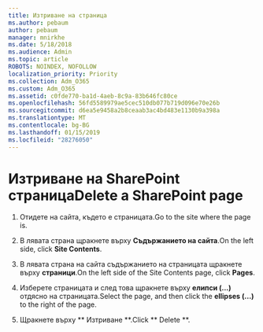 ```yaml
---
title: Изтриване на страница
ms.author: pebaum
author: pebaum
manager: mnirkhe
ms.date: 5/18/2018
ms.audience: Admin
ms.topic: article
ROBOTS: NOINDEX, NOFOLLOW
localization_priority: Priority
ms.collection: Adm_O365
ms.custom: Adm_O365
ms.assetid: c0fde770-ba1d-4aeb-8c9a-83b646fc80ce
ms.openlocfilehash: 56fd5589979ae5cec510db077b719d096e70e26b
ms.sourcegitcommit: d6ea5e9458a2b8ceaab3ac4bd483e1130b9a398a
ms.translationtype: MT
ms.contentlocale: bg-BG
ms.lasthandoff: 01/15/2019
ms.locfileid: "28276050"
---
```

# <a name="delete-a-sharepoint-page"></a><span data-ttu-id="8b163-102">Изтриване на SharePoint страница</span><span class="sxs-lookup"><span data-stu-id="8b163-102">Delete a SharePoint page</span></span>

1. <span data-ttu-id="8b163-103">Отидете на сайта, където е страницата.</span><span class="sxs-lookup"><span data-stu-id="8b163-103">Go to the site where the page is.</span></span>
    
2. <span data-ttu-id="8b163-104">В лявата страна щракнете върху **Съдържанието на сайта**.</span><span class="sxs-lookup"><span data-stu-id="8b163-104">On the left side, click **Site Contents**.</span></span> 
    
3. <span data-ttu-id="8b163-105">В лявата страна на сайта съдържанието на страницата щракнете върху **страници**.</span><span class="sxs-lookup"><span data-stu-id="8b163-105">On the left side of the Site Contents page, click **Pages**.</span></span> 
    
4. <span data-ttu-id="8b163-106">Изберете страницата и след това щракнете върху **елипси (...)** отдясно на страницата.</span><span class="sxs-lookup"><span data-stu-id="8b163-106">Select the page, and then click the **ellipses (...)** to the right of the page.</span></span> 
    
5. <span data-ttu-id="8b163-107">Щракнете върху \*\* Изтриване \*\*.</span><span class="sxs-lookup"><span data-stu-id="8b163-107">Click \*\* Delete \*\*.</span></span> 
    

